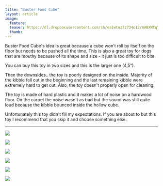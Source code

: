 ```yaml
---
title: "Buster Food Cube"
layout: article
image:
  feature:
  teaser: https://dl.dropboxusercontent.com/sh/ea1wtnz7z734o12/AABXWtqYSyF4H46lXw6WLVwLa/aktivointilelut/muut/DS36165-245px.jpg
  thumb:
---
```


Buster Food Cube's idea is great because a cube won't roll by itself on the floor but needs to be pushed all the time. This is also a great toy for dogs that are mouthy because of its shape and size - it just is too difficult to bite.

You can buy this toy in two sizes and this is the larger one (4,5").

Then the downsides.. the toy is poorly designed on the inside. Majority of the kibble fell out in the beginning and the last remaining kibble were extremely hard to get out. Also, the toy doesn't properly open for cleaning.

The toy is made of hard plastic and it makes a lot of noise on a hardwood floor. On the carpet the noise wasn't as bad but the sound was still quite loud because the kibble bounced inside the hollow cube. 

Unfortunately this toy didn't fill my expectations. If you are about to but this toy I recommend that you skip it and choose something else.

---

[![](https://dl.dropboxusercontent.com/sh/ea1wtnz7z734o12/AACiXWTR5PgkjmpzyVLTe6vua/aktivointilelut/muut/DS36159-800px.jpg)](https://dl.dropboxusercontent.com/sh/ea1wtnz7z734o12/AACoVWRuhIzF-M60la9AuXv3a/aktivointilelut/muut/DS36159.jpg)

[![](https://dl.dropboxusercontent.com/sh/ea1wtnz7z734o12/AABtnJ9wm6qiyttxah2KZ8o7a/aktivointilelut/muut/DS36165-800px.jpg)](https://dl.dropboxusercontent.com/sh/ea1wtnz7z734o12/AABPg-sDwGzM6TP6v4gF_cAva/aktivointilelut/muut/DS36165.jpg)

[![](https://dl.dropboxusercontent.com/sh/ea1wtnz7z734o12/AADBtJLKz3gwLBzInUVjsDzBa/aktivointilelut/muut/DS36188-800px.jpg)](https://dl.dropboxusercontent.com/sh/ea1wtnz7z734o12/AAA3xiu7gWIeGul5-2cPZwY1a/aktivointilelut/muut/DS36188.jpg)

[![](https://dl.dropboxusercontent.com/sh/ea1wtnz7z734o12/AACDc4wGIJD-Xp_Q69H1Zgt3a/aktivointilelut/muut/DS36201-800px.jpg)](https://dl.dropboxusercontent.com/sh/ea1wtnz7z734o12/AAA_o5FCZoD5dvpW7iC0MX88a/aktivointilelut/muut/DS36201.jpg)

[![](https://dl.dropboxusercontent.com/sh/ea1wtnz7z734o12/AACiT0ZWK7s5FBTW5zCGErDWa/aktivointilelut/muut/DS36227-800px.jpg)](https://dl.dropboxusercontent.com/sh/ea1wtnz7z734o12/AACcmta7bONH_Sy7xTVOnqaTa/aktivointilelut/muut/DS36227.jpg)

[![](https://dl.dropboxusercontent.com/sh/ea1wtnz7z734o12/AABWE9vvURawUfzpKZrnLLJqa/aktivointilelut/muut/DS36232-800px.jpg)](https://dl.dropboxusercontent.com/sh/ea1wtnz7z734o12/AACC-tcI0Ep3_uquRPQxE4aka/aktivointilelut/muut/DS36232.jpg)
